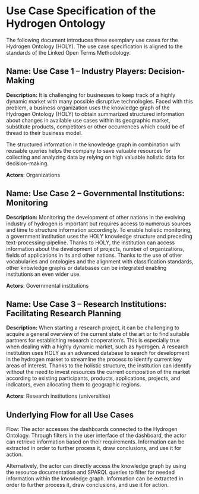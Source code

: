 # Use Case Specification of the Hydrogen Ontology

The following document introduces three exemplary use cases for the Hydrogen Ontology (HOLY). The use case specification is aligned to the standards of the Linked Open Terms Methodology.

## Name: Use Case 1 – Industry Players: Decision-Making

**Description:** It is challenging for businesses to keep track of a highly dynamic market with many possible disruptive technologies. Faced with this problem, a business organization uses the knowledge graph of the Hydrogen Ontology (HOLY) to obtain summarized structured information about changes in available use cases within its geographic market, substitute products, competitors or other occurrences which could be of thread to their business model.

The structured information in the knowledge graph in combination with reusable queries helps the company to save valuable resources for collecting and analyzing data by relying on high valuable holistic data for decision-making.

**Actors**: Organizations

## Name: Use Case 2 – Governmental Institutions: Monitoring

**Description:** Monitoring the development of other nations in the evolving industry of hydrogen is important but requires access to numerous sources and time to structure information accordingly. To enable holistic monitoring, a government institution uses the HOLY knowledge structure and preceding text-processing-pipeline. Thanks to HOLY, the institution can access information about the development of projects, number of organizations, fields of applications in its and other nations. Thanks to the use of other vocabularies and ontologies and the alignment with classification standards, other knowledge graphs or databases can be integrated enabling institutions an even wider use.

**Actors**: Governmental institutions

## Name: Use Case 3 – Research Institutions: Facilitating Research Planning

**Description:** When starting a research project, it can be challenging to acquire a general overview of the current state of the art or to find suitable partners for establishing research cooperation’s. This is especially true when dealing with a highly dynamic market, such as hydrogen. A research institution uses HOLY as an advanced database to search for development in the hydrogen market to streamline the process to identify current key areas of interest. Thanks to the holistic structure, the institution can identify without the need to invest resources the current composition of the market according to existing participants, products, applications, projects, and indicators, even allocating them to geographic regions.

**Actors**: Research institutions (universities)

## Underlying Flow for all Use Cases

Flow: The actor accesses the dashboards connected to the Hydrogen Ontology. Through filters in the user interface of the dashboard, the actor can retrieve information based on their requirements. Information can be extracted in order to further process it, draw conclusions, and use it for action.

Alternatively, the actor can directly access the knowledge graph by using the resource documentation and SPARQL queries to filter for needed information within the knowledge graph. Information can be extracted in order to further process it, draw conclusions, and use it for action.
